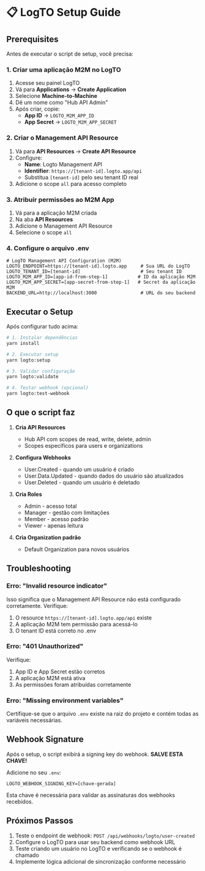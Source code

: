 # 📋 LogTO Setup Guide

## Prerequisites

Antes de executar o script de setup, você precisa:

### 1. Criar uma aplicação M2M no LogTO

1. Acesse seu painel LogTO
2. Vá para **Applications** → **Create Application**
3. Selecione **Machine-to-Machine**
4. Dê um nome como "Hub API Admin"
5. Após criar, copie:
   - **App ID** → `LOGTO_M2M_APP_ID`
   - **App Secret** → `LOGTO_M2M_APP_SECRET`

### 2. Criar o Management API Resource

1. Vá para **API Resources** → **Create API Resource**
2. Configure:
   - **Name**: Logto Management API
   - **Identifier**: `https://[tenant-id].logto.app/api`
   - Substitua `[tenant-id]` pelo seu tenant ID real
3. Adicione o scope `all` para acesso completo

### 3. Atribuir permissões ao M2M App

1. Vá para a aplicação M2M criada
2. Na aba **API Resources**
3. Adicione o Management API Resource
4. Selecione o scope `all`

### 4. Configure o arquivo .env

```env
# LogTO Management API Configuration (M2M)
LOGTO_ENDPOINT=https://[tenant-id].logto.app     # Sua URL do LogTO
LOGTO_TENANT_ID=[tenant-id]                      # Seu tenant ID
LOGTO_M2M_APP_ID=[app-id-from-step-1]           # ID da aplicação M2M
LOGTO_M2M_APP_SECRET=[app-secret-from-step-1]   # Secret da aplicação M2M
BACKEND_URL=http://localhost:3000                # URL do seu backend
```

## Executar o Setup

Após configurar tudo acima:

```bash
# 1. Instalar dependências
yarn install

# 2. Executar setup
yarn logto:setup

# 3. Validar configuração
yarn logto:validate

# 4. Testar webhook (opcional)
yarn logto:test-webhook
```

## O que o script faz

1. **Cria API Resources**
   - Hub API com scopes de read, write, delete, admin
   - Scopes específicos para users e organizations

2. **Configura Webhooks**
   - User.Created - quando um usuário é criado
   - User.Data.Updated - quando dados do usuário são atualizados
   - User.Deleted - quando um usuário é deletado

3. **Cria Roles**
   - Admin - acesso total
   - Manager - gestão com limitações
   - Member - acesso padrão
   - Viewer - apenas leitura

4. **Cria Organization padrão**
   - Default Organization para novos usuários

## Troubleshooting

### Erro: "Invalid resource indicator"

Isso significa que o Management API Resource não está configurado corretamente. Verifique:

1. O resource `https://[tenant-id].logto.app/api` existe
2. A aplicação M2M tem permissão para acessá-lo
3. O tenant ID está correto no .env

### Erro: "401 Unauthorized"

Verifique:

1. App ID e App Secret estão corretos
2. A aplicação M2M está ativa
3. As permissões foram atribuídas corretamente

### Erro: "Missing environment variables"

Certifique-se que o arquivo `.env` existe na raiz do projeto e contém todas as variáveis necessárias.

## Webhook Signature

Após o setup, o script exibirá a signing key do webhook. **SALVE ESTA CHAVE!**

Adicione no seu `.env`:

```env
LOGTO_WEBHOOK_SIGNING_KEY=[chave-gerada]
```

Esta chave é necessária para validar as assinaturas dos webhooks recebidos.

## Próximos Passos

1. Teste o endpoint de webhook: `POST /api/webhooks/logto/user-created`
2. Configure o LogTO para usar seu backend como webhook URL
3. Teste criando um usuário no LogTO e verificando se o webhook é chamado
4. Implemente lógica adicional de sincronização conforme necessário
